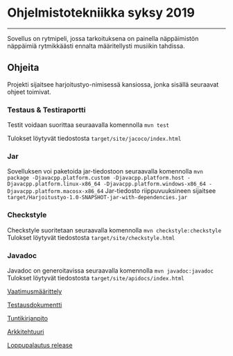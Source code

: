 # Ohjelmistotekniikka syksy 2019

---

Sovellus on rytmipeli, jossa tarkoituksena on painella näppäimistön näppäimiä rytmikkäästi ennalta määritellysti musiikin tahdissa.

## Ohjeita

Projekti sijaitsee harjoitustyo-nimisessä kansiossa, jonka sisällä seuraavat ohjeet toimivat.

### Testaus & Testiraportti
Testit voidaan suorittaa seuraavalla komennolla
```mvn test```

Tulokset löytyvät tiedostosta `target/site/jacoco/index.html`

### Jar
Sovelluksen voi paketoida jar-tiedostoon seuraavalla komennolla
```mvn package -Djavacpp.platform.custom -Djavacpp.platform.host -Djavacpp.platform.linux-x86_64 -Djavacpp.platform.windows-x86_64 -Djavacpp.platform.macosx-x86_64```
Jar-tiedosto riippuvuuksineen sijaitsee `target/Harjoitustyo-1.0-SNAPSHOT-jar-with-dependencies.jar`

### Checkstyle
Checkstyle suoritetaan seuraavalla komennolla
```mvn checkstyle:checkstyle```
Tulokset löytyvät tiedostosta `target/site/checkstyle.html`

### Javadoc
Javadoc on generoitavissa seuraavalla komennolla
```mvn javadoc:javadoc```
Tulokset löytyvät tiedostosta `target/site/apidocs/index.html`


[Vaatimusmäärittely](https://github.com/ArktinenKarpalo/otm-harjoitustyo/blob/master/harjoitustyo/docs/vaatimusmarittely.md)

[Testausdokumentti](https://github.com/ArktinenKarpalo/otm-harjoitustyo/blob/master/harjoitustyo/docs/testausdokumentti.md)

[Tuntikirjanpito](https://github.com/ArktinenKarpalo/otm-harjoitustyo/blob/master/harjoitustyo/docs/tuntikirjanpito.MD)

[Arkkitehtuuri](https://github.com/ArktinenKarpalo/otm-harjoitustyo/blob/master/harjoitustyo/docs/arkkitehtuuri.md)

[Loppupalautus release](https://github.com/ArktinenKarpalo/otm-harjoitustyo/releases/tag/v1.0)
